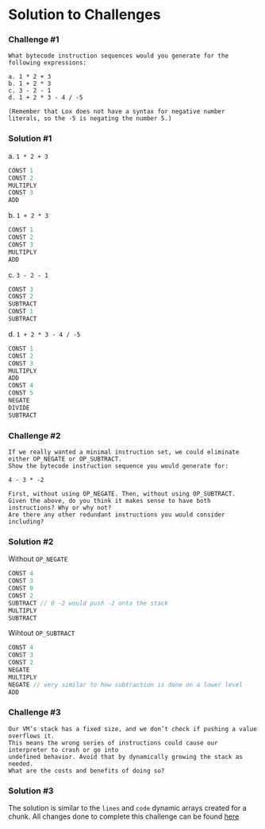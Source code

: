# Solution to Challenges 

### Challenge #1
```
What bytecode instruction sequences would you generate for the following expressions:

a. 1 * 2 + 3
b. 1 + 2 * 3
c. 3 - 2 - 1
d. 1 + 2 * 3 - 4 / -5

(Remember that Lox does not have a syntax for negative number literals, so the -5 is negating the number 5.)
```
### Solution #1 

a. `1 * 2 + 3`
```c++
CONST 1
CONST 2
MULTIPLY
CONST 3
ADD
```
b. `1 + 2 * 3` 
```c++
CONST 1
CONST 2
CONST 3
MULTIPLY
ADD
``` 
c. `3 - 2 - 1`
```c++
CONST 3
CONST 2
SUBTRACT
CONST 1
SUBTRACT
``` 
d. `1 + 2 * 3 - 4 / -5`

```c++
CONST 1
CONST 2
CONST 3
MULTIPLY
ADD
CONST 4
CONST 5
NEGATE
DIVIDE
SUBTRACT
``` 
### Challenge #2
```
If we really wanted a minimal instruction set, we could eliminate either OP_NEGATE or OP_SUBTRACT. 
Show the bytecode instruction sequence you would generate for: 

4 - 3 * -2

First, without using OP_NEGATE. Then, without using OP_SUBTRACT.
Given the above, do you think it makes sense to have both instructions? Why or why not? 
Are there any other redundant instructions you would consider including?
```
### Solution #2 

Without `OP_NEGATE`
```c++
CONST 4
CONST 3
CONST 0 
CONST 2
SUBTRACT // 0 -2 would push -2 onto the stack  
MULTIPLY
SUBTRACT
```
Wihtout `OP_SUBTRACT` 
```c++
CONST 4 
CONST 3 
CONST 2 
NEGATE 
MULTIPLY 
NEGATE // very similar to how subtraction is done on a lower level
ADD
``` 

### Challenge #3 
```
Our VM’s stack has a fixed size, and we don’t check if pushing a value overflows it. 
This means the wrong series of instructions could cause our interpreter to crash or go into
undefined behavior. Avoid that by dynamically growing the stack as needed.
What are the costs and benefits of doing so?
```

### Solution #3
The solution is similar to the `lines` and `code` dynamic arrays created for a chunk. 
All changes done to complete this challenge can be found [here](https://github.com/JanatB/Bytecode-Virtual-Machine/commit/1328d354a6d45e8a60d66e20786a2b4d041fff25)

<!-- 
### Challenge #4 

```
To interpret OP_NEGATE, we pop the operand, negate the value, and then push the result. 
That’s a simple implementation, but it increments and decrements stackTop unnecessarily, since the 
stack ends up the same height in the end. It might be faster to simply negate the value in place 
on the stack and leave stackTop alone. Try that and see if you can measure a performance
difference. Are there other instructions where you can do a similar optimization?
```
 
### Solution #4 -->


